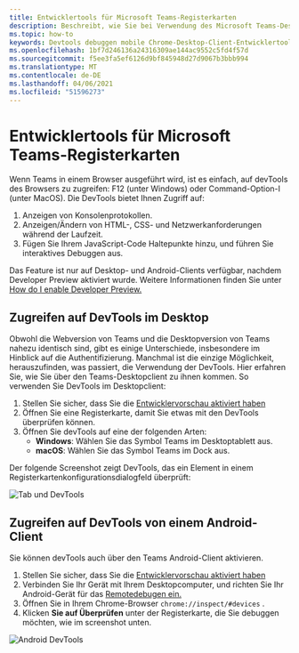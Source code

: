 ```yaml
---
title: Entwicklertools für Microsoft Teams-Registerkarten
description: Beschreibt, wie Sie bei Verwendung des Microsoft Teams-Desktopclients zu den DevTools kommen
ms.topic: how-to
keywords: Devtools debuggen mobile Chrome-Desktop-Client-Entwicklertools
ms.openlocfilehash: 1bf7d246136a24316309ae144ac9552c5fd4f57d
ms.sourcegitcommit: f5ee3fa5ef6126d9bf845948d27d9067b3bbb994
ms.translationtype: MT
ms.contentlocale: de-DE
ms.lasthandoff: 04/06/2021
ms.locfileid: "51596273"
---
```

# <a name="devtools-for-microsoft-teams-tabs"></a>Entwicklertools für Microsoft Teams-Registerkarten

Wenn Teams in einem Browser ausgeführt wird, ist es einfach, auf devTools des Browsers zu zugreifen: F12 (unter Windows) oder Command-Option-I (unter MacOS). Die DevTools bietet Ihnen Zugriff auf:

1. Anzeigen von Konsolenprotokollen.
1. Anzeigen/Ändern von HTML-, CSS- und Netzwerkanforderungen während der Laufzeit.
1. Fügen Sie Ihrem JavaScript-Code Haltepunkte hinzu, und führen Sie interaktives Debuggen aus.

Das Feature ist nur auf Desktop- und Android-Clients verfügbar, nachdem Developer Preview aktiviert wurde. Weitere Informationen finden Sie unter [How do I enable Developer Preview.](~/resources/dev-preview/developer-preview-intro.md)

## <a name="accessing-devtools-in-the-desktop"></a>Zugreifen auf DevTools im Desktop

Obwohl die Webversion von Teams und die Desktopversion von Teams nahezu identisch sind, gibt es einige Unterschiede, insbesondere im Hinblick auf die Authentifizierung. Manchmal ist die einzige Möglichkeit, herauszufinden, was passiert, die Verwendung der DevTools. Hier erfahren Sie, wie Sie über den Teams-Desktopclient zu ihnen kommen. So verwenden Sie DevTools im Desktopclient:

1. Stellen Sie sicher, dass Sie die [Entwicklervorschau aktiviert haben](~/resources/dev-preview/developer-preview-intro.md)
1. Öffnen Sie eine Registerkarte, damit Sie etwas mit den DevTools überprüfen können.
1. Öffnen Sie devTools auf eine der folgenden Arten:
    * **Windows**: Wählen Sie das Symbol Teams im Desktoptablett aus.
    * **macOS**: Wählen Sie das Symbol Teams im Dock aus.

Der folgende Screenshot zeigt DevTools, das ein Element in einem Registerkartenkonfigurationsdialogfeld überprüft:

![Tab und DevTools](~/assets/images/dev-preview/tab-and-devtools.png)

## <a name="accessing-devtools-from-an-android-client"></a>Zugreifen auf DevTools von einem Android-Client

Sie können devTools auch über den Teams Android-Client aktivieren.

1. Stellen Sie sicher, dass Sie die [Entwicklervorschau aktiviert haben](~/resources/dev-preview/developer-preview-intro.md)
1. Verbinden Sie Ihr Gerät mit Ihrem Desktopcomputer, und richten Sie Ihr Android-Gerät für das [Remotedebugen ein.](https://developers.google.com/web/tools/chrome-devtools/remote-debugging/)
1. Öffnen Sie in Ihrem Chrome-Browser `chrome://inspect/#devices` .
1. Klicken **Sie auf Überprüfen** unter der Registerkarte, die Sie debuggen möchten, wie im screenshot unten.

![Android DevTools](~/assets/images/android-devtools.png)
